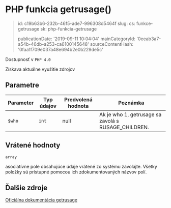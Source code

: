 PHP funkcia getrusage()
=======================

> id: c19b63b6-232b-46f5-ade7-996308d5464f
> slug:
> 	cs: funkce-getrusage
> 	sk: php-funkcia-getrusage
> 
> publicationDate: '2019-09-11 10:04:04'
> mainCategoryId: '0eeab3a7-a54b-46db-a253-ca6100145648'
> sourceContentHash: '0faa1f709e037a48e694b2e0b229de5c'

Dostupnosť v `PHP 4.0`

Získava aktuálne využitie zdrojov


Parametre
--------------

| Parameter | Typ údajov | Predvolená hodnota | Poznámka |
|-----|-----|-----|-----|
| `$who` | `int` | null | Ak je who 1, getrusage sa zavolá s RUSAGE_CHILDREN. |


Vrátené hodnoty
----------------

`array`

asociatívne pole obsahujúce údaje vrátené zo systému
zavolajte. Všetky položky sú prístupné pomocou ich zdokumentovaných názvov polí.

Ďalšie zdroje
------------

[Oficiálna dokumentácia getrusage](https://www.php.net/manual/en/function.getrusage.php)
